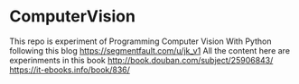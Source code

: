 # ComputerVision
This repo is experiment of Programming Computer Vision With Python following this blog https://segmentfault.com/u/jk_v1
All the content here are experinments in this book http://book.douban.com/subject/25906843/ https://it-ebooks.info/book/836/
